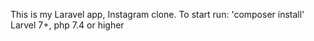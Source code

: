 This is my Laravel app, Instagram clone.
To start run: 'composer install'
Larvel 7+, php 7.4 or higher
